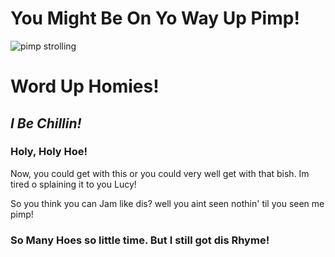 
<body>
<style>


</style> 
<h1> You Might Be On Yo Way Up Pimp!</h1>
<img src="https://tse1.mm.bing.net/th?id=OIP.MddZPs3J5Frk1reFYLejygEhEs&w=199&h=206&c=7&qlt=90&o=4&dpr=1.05&pid=1.7" alt="pimp strolling"> 
<div class="line1">
</div>
<h1><strong> Word Up Homies!</strong>
</h1>
<h2> <em>I Be Chillin!</em>
</h2>
<h3> Holy, Holy Hoe!</h3>
<p> Now, you could get with this or you could very well get with that bish. Im tired o splaining it to you Lucy!
</p>
<p> So you think you can Jam like dis? well you aint seen nothin' til you seen me pimp!</p>
<div class="container-fluid">
<h3 class="text-primary text-center"> So Many Hoes so little time. But I still got dis Rhyme! </h3>
</div>
</body>
